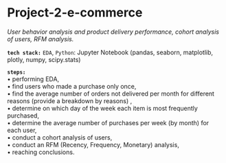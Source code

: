 # Project-2-e-commerce

*User behavior analysis and product delivery performance, cohort analysis of users, RFM analysis.*

__`tech stack:`__ `EDA`, `Python`: Jupyter Notebook (pandas, seaborn, matplotlib, plotly, numpy, scipy.stats)

__`steps:`__ <br>
• performing EDA, <br>
• find users who made a purchase only once, <br>
• find the average number of orders not delivered per month for different reasons (provide a breakdown by reasons) , <br>
• determine on which day of the week each item is most frequently purchased, <br>
• determine the average number of purchases per week (by month) for each user, <br> 
• сonduct a cohort analysis of users, <br>
• сonduct an RFM (Recency, Frequency, Monetary) analysis, <br>
• reaching conclusions.







